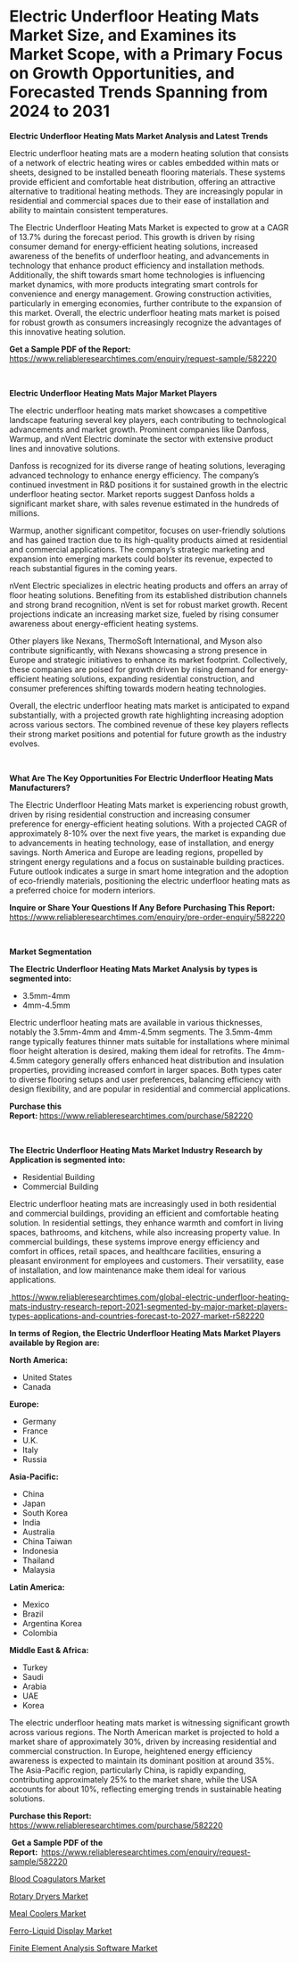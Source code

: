 <p><h1>Electric Underfloor Heating Mats Market Size, and Examines its Market Scope, with a Primary Focus on Growth Opportunities, and Forecasted Trends Spanning from 2024 to 2031</h1></p><p><strong>Electric Underfloor Heating Mats Market Analysis and Latest Trends</strong></p>
<p><p>Electric underfloor heating mats are a modern heating solution that consists of a network of electric heating wires or cables embedded within mats or sheets, designed to be installed beneath flooring materials. These systems provide efficient and comfortable heat distribution, offering an attractive alternative to traditional heating methods. They are increasingly popular in residential and commercial spaces due to their ease of installation and ability to maintain consistent temperatures.</p><p>The Electric Underfloor Heating Mats Market is expected to grow at a CAGR of 13.7% during the forecast period. This growth is driven by rising consumer demand for energy-efficient heating solutions, increased awareness of the benefits of underfloor heating, and advancements in technology that enhance product efficiency and installation methods. Additionally, the shift towards smart home technologies is influencing market dynamics, with more products integrating smart controls for convenience and energy management. Growing construction activities, particularly in emerging economies, further contribute to the expansion of this market. Overall, the electric underfloor heating mats market is poised for robust growth as consumers increasingly recognize the advantages of this innovative heating solution.</p></p>
<p><strong>Get a Sample PDF of the Report:&nbsp;</strong> <a href="https://www.reliableresearchtimes.com/enquiry/request-sample/582220?utm_campaign=1287&utm_medium=2&utm_source=Github&utm_content=ia&utm_term=03102024&utm_id=electric-underfloor-heating-mats">https://www.reliableresearchtimes.com/enquiry/request-sample/582220</a></p>
<p>&nbsp;</p>
<p><strong>Electric Underfloor Heating Mats Major Market Players</strong></p>
<p><p>The electric underfloor heating mats market showcases a competitive landscape featuring several key players, each contributing to technological advancements and market growth. Prominent companies like Danfoss, Warmup, and nVent Electric dominate the sector with extensive product lines and innovative solutions.</p><p>Danfoss is recognized for its diverse range of heating solutions, leveraging advanced technology to enhance energy efficiency. The company’s continued investment in R&D positions it for sustained growth in the electric underfloor heating sector. Market reports suggest Danfoss holds a significant market share, with sales revenue estimated in the hundreds of millions.</p><p>Warmup, another significant competitor, focuses on user-friendly solutions and has gained traction due to its high-quality products aimed at residential and commercial applications. The company’s strategic marketing and expansion into emerging markets could bolster its revenue, expected to reach substantial figures in the coming years.</p><p>nVent Electric specializes in electric heating products and offers an array of floor heating solutions. Benefiting from its established distribution channels and strong brand recognition, nVent is set for robust market growth. Recent projections indicate an increasing market size, fueled by rising consumer awareness about energy-efficient heating systems.</p><p>Other players like Nexans, ThermoSoft International, and Myson also contribute significantly, with Nexans showcasing a strong presence in Europe and strategic initiatives to enhance its market footprint. Collectively, these companies are poised for growth driven by rising demand for energy-efficient heating solutions, expanding residential construction, and consumer preferences shifting towards modern heating technologies.</p><p>Overall, the electric underfloor heating mats market is anticipated to expand substantially, with a projected growth rate highlighting increasing adoption across various sectors. The combined revenue of these key players reflects their strong market positions and potential for future growth as the industry evolves.</p></p>
<p>&nbsp;</p>
<p><strong>What Are The Key Opportunities For Electric Underfloor Heating Mats Manufacturers?</strong></p>
<p><p>The Electric Underfloor Heating Mats market is experiencing robust growth, driven by rising residential construction and increasing consumer preference for energy-efficient heating solutions. With a projected CAGR of approximately 8-10% over the next five years, the market is expanding due to advancements in heating technology, ease of installation, and energy savings. North America and Europe are leading regions, propelled by stringent energy regulations and a focus on sustainable building practices. Future outlook indicates a surge in smart home integration and the adoption of eco-friendly materials, positioning the electric underfloor heating mats as a preferred choice for modern interiors.</p></p>
<p><strong>Inquire or Share Your Questions If Any Before Purchasing This Report:</strong> <a href="https://www.reliableresearchtimes.com/enquiry/pre-order-enquiry/582220?utm_campaign=1287&utm_medium=2&utm_source=Github&utm_content=ia&utm_term=03102024&utm_id=electric-underfloor-heating-mats">https://www.reliableresearchtimes.com/enquiry/pre-order-enquiry/582220</a></p>
<p>&nbsp;</p>
<p><strong>Market Segmentation</strong></p>
<p><strong>The Electric Underfloor Heating Mats Market Analysis by types is segmented into:</strong></p>
<p><ul><li>3.5mm-4mm</li><li>4mm-4.5mm</li></ul></p>
<p><p>Electric underfloor heating mats are available in various thicknesses, notably the 3.5mm-4mm and 4mm-4.5mm segments. The 3.5mm-4mm range typically features thinner mats suitable for installations where minimal floor height alteration is desired, making them ideal for retrofits. The 4mm-4.5mm category generally offers enhanced heat distribution and insulation properties, providing increased comfort in larger spaces. Both types cater to diverse flooring setups and user preferences, balancing efficiency with design flexibility, and are popular in residential and commercial applications.</p></p>
<p><strong>Purchase this Report:&nbsp;</strong><a href="https://www.reliableresearchtimes.com/purchase/582220?utm_campaign=1287&utm_medium=2&utm_source=Github&utm_content=ia&utm_term=03102024&utm_id=electric-underfloor-heating-mats">https://www.reliableresearchtimes.com/purchase/582220</a></p>
<p>&nbsp;</p>
<p><strong>The Electric Underfloor Heating Mats Market Industry Research by Application is segmented into:</strong></p>
<p><ul><li>Residential Building</li><li>Commercial Building</li></ul></p>
<p><p>Electric underfloor heating mats are increasingly used in both residential and commercial buildings, providing an efficient and comfortable heating solution. In residential settings, they enhance warmth and comfort in living spaces, bathrooms, and kitchens, while also increasing property value. In commercial buildings, these systems improve energy efficiency and comfort in offices, retail spaces, and healthcare facilities, ensuring a pleasant environment for employees and customers. Their versatility, ease of installation, and low maintenance make them ideal for various applications.</p></p>
<p><a href="https://www.reliableresearchtimes.com/global-electric-underfloor-heating-mats-industry-research-report-2021-segmented-by-major-market-players-types-applications-and-countries-forecast-to-2027-market-r582220?utm_campaign=1287&utm_medium=2&utm_source=Github&utm_content=ia&utm_term=03102024&utm_id=electric-underfloor-heating-mats">&nbsp;https://www.reliableresearchtimes.com/global-electric-underfloor-heating-mats-industry-research-report-2021-segmented-by-major-market-players-types-applications-and-countries-forecast-to-2027-market-r582220</a></p>
<p><strong>In terms of Region, the Electric Underfloor Heating Mats Market Players available by Region are:</strong></p>
<p>
    <p> <strong> North America: </strong>
        <ul>
            <li>United States</li>
            <li>Canada</li>
        </ul>
        </p> 
    <p> <strong> Europe: </strong>
        <ul>
            <li>Germany</li>
            <li>France</li>
            <li>U.K.</li>
            <li>Italy</li>
            <li>Russia</li>
        </ul>
        </p> 
    <p> <strong> Asia-Pacific: </strong>
        <ul>
            <li>China</li>
            <li>Japan</li>
            <li>South Korea</li>
            <li>India</li>
            <li>Australia</li>
            <li>China Taiwan</li>
            <li>Indonesia</li>
            <li>Thailand</li>
            <li>Malaysia</li>
        </ul>
        </p> 
    <p> <strong> Latin America: </strong>
        <ul>
            <li>Mexico</li>
            <li>Brazil</li>
            <li>Argentina Korea</li>
            <li>Colombia</li>
        </ul>
        </p> 
    <p> <strong> Middle East & Africa: </strong>
        <ul>
            <li>Turkey</li>
            <li>Saudi</li>
            <li>Arabia</li>
            <li>UAE</li>
            <li>Korea</li>
        </ul>
    </p>
    </p>
<p><p>The electric underfloor heating mats market is witnessing significant growth across various regions. The North American market is projected to hold a market share of approximately 30%, driven by increasing residential and commercial construction. In Europe, heightened energy efficiency awareness is expected to maintain its dominant position at around 35%. The Asia-Pacific region, particularly China, is rapidly expanding, contributing approximately 25% to the market share, while the USA accounts for about 10%, reflecting emerging trends in sustainable heating solutions.</p></p>
<p><strong>Purchase this Report: </strong><a href="https://www.reliableresearchtimes.com/purchase/582220?utm_campaign=1287&utm_medium=2&utm_source=Github&utm_content=ia&utm_term=03102024&utm_id=electric-underfloor-heating-mats">https://www.reliableresearchtimes.com/purchase/582220</a></p>
<p>&nbsp;<strong>Get a Sample PDF of the Report:&nbsp;&nbsp;</strong><a href="https://www.reliableresearchtimes.com/enquiry/request-sample/582220?utm_campaign=1287&utm_medium=2&utm_source=Github&utm_content=ia&utm_term=03102024&utm_id=electric-underfloor-heating-mats">https://www.reliableresearchtimes.com/enquiry/request-sample/582220</a></p>
<p><strong></strong></p>
<p><p><a href="https://www.linkedin.com/pulse/blood-coagulators-market-outlook-share-analysis-growth-3bike?trackingId=2vm860POTlOKnZJYK4UOPQ%3D%3D&utm_campaign=1287&utm_medium=2&utm_source=Github&utm_content=ia&utm_term=03102024&utm_id=electric-underfloor-heating-mats">Blood Coagulators Market</a></p><p><a href="https://www.linkedin.com/pulse/strategic-roadmap-success-global-rotary-dryers-market-analysis2024-7jtdf?trackingId=0omDYsNIRM6yEB4J80xw1w%3D%3D&utm_campaign=1287&utm_medium=2&utm_source=Github&utm_content=ia&utm_term=03102024&utm_id=electric-underfloor-heating-mats">Rotary Dryers Market</a></p><p><a href="https://www.linkedin.com/pulse/meal-coolers-market-global-regional-analysis-focus-region-country-level-mtpfe?trackingId=jlH5CF%2FnQbOxLkTxyJHhFg%3D%3D&utm_campaign=1287&utm_medium=2&utm_source=Github&utm_content=ia&utm_term=03102024&utm_id=electric-underfloor-heating-mats">Meal Coolers Market</a></p><p><a href="https://issuu.com/reportprime-2/docs/ferro-liquid-display-market-size-20_3af8b937869314?utm_campaign=1287&utm_medium=2&utm_source=Github&utm_content=ia&utm_term=03102024&utm_id=electric-underfloor-heating-mats">Ferro-Liquid Display Market</a></p><p><a href="https://issuu.com/reportprime-2/docs/finite-element-analysis-software-ma_a4c209e441943e?utm_campaign=1287&utm_medium=2&utm_source=Github&utm_content=ia&utm_term=03102024&utm_id=electric-underfloor-heating-mats">Finite Element Analysis Software Market</a></p></p>